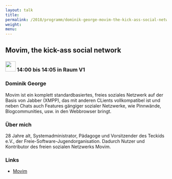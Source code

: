 ```yaml
---
layout: talk
title:
permalink: /2018/programm/dominik-george-movim-the-kick-ass-social-network/
weight:
menu:
---
```

## Movim, the kick-ass social network

### <img height = "32" src="../../../images/lightning.svg"> 14:00 bis 14:05 in Raum V1

### Dominik George

Movim ist ein komplett standardbasiertes, freies soziales Netzwerk auf der Basis von Jabber (XMPP), das mit anderen CLients vollkompatibel ist und neben Chats auch Features gängiger sozialer Netzwerke, wie Pinnwände, Blogcommunities, usw. in den Webbrowser bringt.

### Über mich

28 Jahre alt, Systemadministrator, Pädagoge und Vorsitzender des Teckids e.V., der Freie-Software-Jugendorganisation. Dadurch Nutzer und Kontributor des freien sozialen Netzwerks Movim.

### Links

- <a href="https://movim.eu" target="_blank">Movim</a>